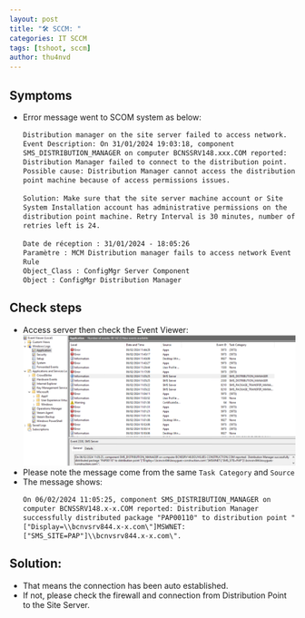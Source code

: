 ```yaml
---
layout: post
title: "🛠️ SCCM: "
categories: IT SCCM
tags: [tshoot, sccm]
author: thu4nvd
---
```


## Symptoms
- Error message went to SCOM system as below:
  ```
  Distribution manager on the site server failed to access network. Event Description: On 31/01/2024 19:03:18, component SMS_DISTRIBUTION_MANAGER on computer BCNSSRV148.xxx.COM reported: Distribution Manager failed to connect to the distribution point. Possible cause: Distribution Manager cannot access the distribution point machine because of access permissions issues.  

  Solution: Make sure that the site server machine account or Site System Installation account has administrative permissions on the distribution point machine. Retry Interval is 30 minutes, number of retries left is 24.

  Date de réception : 31/01/2024 - 18:05:26
  Paramètre : MCM Distribution manager fails to access network Event Rule
  Object_Class : ConfigMgr Server Component
  Object : ConfigMgr Distribution Manager
  ```

## Check steps
- Access server then check the Event Viewer:
  ![alt text](</assets/2024/02/Screenshot 2024-02-06 175258.png>)
- Please note the message come from the same `Task Category` and `Source`
- The message shows:
  ```
  On 06/02/2024 11:05:25, component SMS_DISTRIBUTION_MANAGER on computer BCNSSRV148.x-x.COM reported: Distribution Manager successfully distributed package "PAP00110" to distribution point "["Display=\\bcnvsrv844.x-x.com\"]MSWNET:["SMS_SITE=PAP"]\\bcnvsrv844.x-x.com\".
  ```
  
## Solution:   
- That means the connection has been auto established.
- If not, please check the firewall and connection from Distribution Point to the Site Server.

